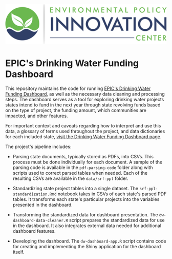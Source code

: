 ![](www/epic-logo-transparent.png)

# EPIC's Drinking Water Funding Dashboard

This repository maintains the code for running [EPIC's Drinking Water Funding Dashboard](https://www.policyinnovation.org/water/tracking-iija), as well as the necessary data cleaning and processing steps. The dashboard serves as a tool for exploring drinking water projects states intend to fund in the next year through state revolving funds based on the type of project, the funding amount, which communities are impacted, and other features.

For important context and caveats regarding how to interpret and use this data, a glossary of terms used throughout the project, and data dictionaries for each included state, [visit the Drinking Water Funding Dashboard page](https://www.policyinnovation.org/water/tracking-iija).

The project's pipeline includes:

-   Parsing state documents, typically stored as PDFs, into CSVs. This process must be done individually for each document. A sample of the parsing code is available in the `pdf-parsing-code` folder along with scripts used to correct parsed tables when needed. Each of the resulting CSVs are available in the `data/srf-ppl` folder.

-   Standardizing state project tables into a single dataset. The `srf-ppl-standardization.Rmd` notebook takes in CSVs of each state's parsed PDF tables. It transforms each state's particular projects into the variables presented in the dashboard.

-   Transforming the standardized data for dashboard presentation. The `dw-dashboard-data-cleaner.R` script prepares the standardized data for use in the dashboard. It also integrates external data needed for additional dashboard features.

-   Developing the dashboard. The `dw-dashboard-app.R` script contains code for creating and implementing the Shiny application for the dashboard itself.
